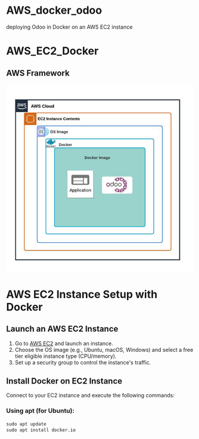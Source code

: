 # AWS_docker_odoo
deploying Odoo in Docker on an AWS EC2 instance
# AWS_EC2_Docker

## AWS Framework

<p align="center">
  <img src="https://github.com/beckypangpang/AWS_docker_odoo/blob/main/AWS%20(2019)%20horizontal%20framework.jpeg" alt="AWS Framework" width="500">
</p>

# AWS EC2 Instance Setup with Docker

## Launch an AWS EC2 Instance

1. Go to [AWS EC2](https://aws.amazon.com/ec2/) and launch an instance.
2. Choose the OS image (e.g., Ubuntu, macOS, Windows) and select a free tier eligible instance type (CPU/memory).
3. Set up a security group to control the instance's traffic.

## Install Docker on EC2 Instance

Connect to your EC2 instance and execute the following commands:

### Using apt (for Ubuntu):

```
sudo apt update
sudo apt install docker.io
```


